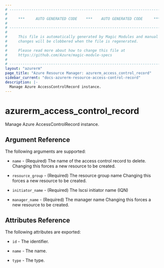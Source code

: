 ```yaml
---
# ----------------------------------------------------------------------------
#
#     ***     AUTO GENERATED CODE    ***    AUTO GENERATED CODE     ***
#
# ----------------------------------------------------------------------------
#
#     This file is automatically generated by Magic Modules and manual
#     changes will be clobbered when the file is regenerated.
#
#     Please read more about how to change this file at
#     https://github.com/Azure/magic-module-specs
#
# ----------------------------------------------------------------------------
layout: "azurerm"
page_title: "Azure Resource Manager: azurerm_access_control_record"
sidebar_current: "docs-azurerm-resource-access-control-record"
description: |-
  Manage Azure AccessControlRecord instance.
---
```


# azurerm_access_control_record

Manage Azure AccessControlRecord instance.


## Argument Reference

The following arguments are supported:

* `name` - (Required) The name of the access control record to delete. Changing this forces a new resource to be created.

* `resource_group` - (Required) The resource group name Changing this forces a new resource to be created.

* `initiator_name` - (Required) The Iscsi initiator name (IQN)

* `manager_name` - (Required) The manager name Changing this forces a new resource to be created.

## Attributes Reference

The following attributes are exported:

* `id` - The identifier.

* `name` - The name.

* `type` - The type.
